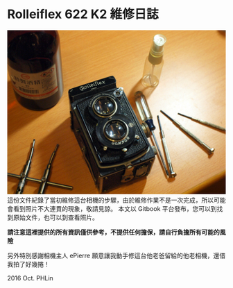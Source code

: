 # Rolleiflex 622 K2 維修日誌

![](../images/P1090459.JPG)
這份文件紀錄了當初維修這台相機的步驟，由於維修作業不是一次完成，所以可能會看到照片不大連貫的現象，敬請見諒。
本文以 Gitbook 平台發布，您可以到<github>找到原始文件，也可以到<flickr>查看照片。


**請注意這裡提供的所有資訊僅供參考，不提供任何擔保，請自行負擔所有可能的風險**

另外特別感謝相機主人 ePierre 願意讓我動手修這台他老爸留給的他老相機，還借我拍了好幾捲！

2016 Oct. PHLin